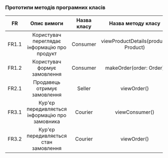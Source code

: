 ### Прототипи методів програмних класів
|   FR  |                   Опис вимоги                  | Назва класу |          Назва методу класу          |
|:-----:|:----------------------------------------------:|:-----------:|:------------------------------------:|
| FR1.1 |  Користувач переглядає інформацію про продукт  |   Consumer  | viewProductDetails(product: Product) |
| FR1.2 |          Користувач формує замовлення          |   Consumer  | makeOrder(order: Order)              |
| FR2.1 |          Продавець отримує замовлення          |    Seller   | viewOrder()                          |
| FR3.1 | Кур'єр передивляється інформацію про замовника |   Courier   | viewConsumer()                       |
| FR3.2 |      Кур'єр передивляється стан замовлення     |   Courier   | viewOrder()                          |
